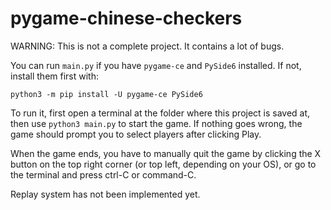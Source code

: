 # pygame-chinese-checkers

WARNING: This is not a complete project. It contains a lot of bugs.

You can run `main.py` if you have `pygame-ce` and `PySide6` installed.
If not, install them first with:
```
python3 -m pip install -U pygame-ce PySide6
```

To run it, first open a terminal at the folder where this project is saved at, then use `python3 main.py` to start the game. If nothing goes wrong, the game should prompt you to select players after clicking Play.

When the game ends, you have to manually quit the game by clicking the X button on the top right corner (or top left, depending on your OS), or go to the terminal and press ctrl-C or command-C.

Replay system has not been implemented yet.

